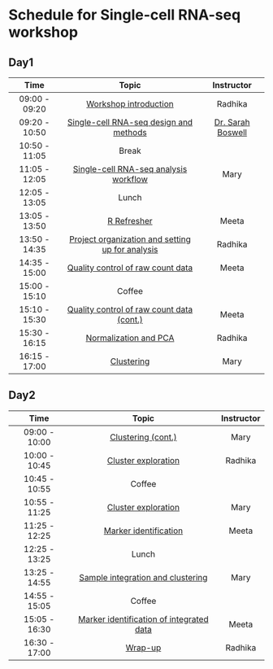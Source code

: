 # Schedule for Single-cell RNA-seq workshop

## Day1

| Time |  Topic  | Instructor |
|:-----------:|:----------:|:--------:|
| 09:00 - 09:20 | [Workshop introduction](../slides/Intro_to_workshop.pdf) | Radhika
| 09:20 - 10:50 | [Single-cell RNA-seq design and methods](slides/Single_Cell_Sept_2018_final.pdf) | [Dr. Sarah Boswell](https://scholar.harvard.edu/saboswell) |
| 10:50 - 11:05 | Break | |
| 11:05 - 12:05 | [Single-cell RNA-seq analysis workflow](https://hbctraining.github.io/scRNA-seq/lessons/01_SC_pre-QC.html) | Mary |
| 12:05 - 13:05 | Lunch | |
| 13:05 - 13:50 | [R Refresher](https://hbctraining.github.io/DGE_workshop_salmon/lessons/R_refresher) | Meeta |
| 13:50 - 14:35 | [Project organization and setting up for analysis ](https://hbctraining.github.io/scRNA-seq/lessons/02_SC_quality_control-setup.html)  | Radhika |
| 14:35 - 15:00 | [Quality control of raw count data](https://hbctraining.github.io/scRNA-seq/lessons/03_SC_quality_control.html)  | Meeta |
| 15:00 - 15:10 | Coffee | |
| 15:10 - 15:30 | [Quality control of raw count data (cont.)](https://hbctraining.github.io/scRNA-seq/lessons/03_SC_quality_control.html#assessing-the-quality-metrics)  | Meeta |
| 15:30 - 16:15 | [Normalization and PCA](../lessons/04_normalization_and_PCA.md) | Radhika |
| 16:15 - 17:00 | [Clustering](https://hbctraining.github.io/scRNA-seq/lessons/05_SC_clustering_cells.html)  | Mary |


## Day2

| Time |  Topic  | Instructor |
|:-----------:|:----------:|:--------:|
| 09:00 - 10:00 | [Clustering (cont.)](../lessons/05_SC_clustering_cells.md)  | Mary |
| 10:00 - 10:45 | [Cluster exploration](../lessons/06_SC_clustering_quality_control.md)  | Radhika |
| 10:45 - 10:55 | Coffee | |
| 10:55 - 11:25 | [Cluster exploration](../lessons/06_SC_clustering_quality_control.md#exploring-known-cell-type-markers)  | Mary |
| 11:25 - 12:25 | [Marker identification](../lessons/07_SC_marker_identification.md) | Meeta |
| 12:25 - 13:25 | Lunch | |
| 13:25 - 14:55 | [Sample integration and clustering](../lessons/08_SC_clustering_analysis_integration.md) | Mary |
| 14:55 - 15:05 | Coffee | |
| 15:05 - 16:30 | [Marker identification of integrated data](../lessons/09_SC_marker_identification_integration.md) | Meeta |
| 16:30 - 17:00 | [Wrap-up]() | Radhika |
